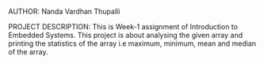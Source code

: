 AUTHOR: Nanda Vardhan Thupalli

PROJECT DESCRIPTION:
        This is Week-1 assignment of Introduction to Embedded Systems.
        This project is about analysing the given array and printing
        the statistics of the array i.e maximum, minimum, mean and median
        of the array.
